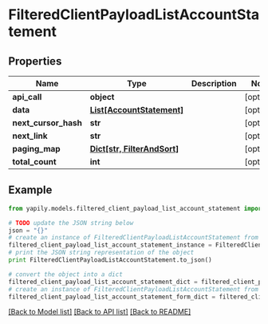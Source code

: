 # FilteredClientPayloadListAccountStatement


## Properties

Name | Type | Description | Notes
------------ | ------------- | ------------- | -------------
**api_call** | **object** |  | [optional] 
**data** | [**List[AccountStatement]**](AccountStatement.md) |  | [optional] 
**next_cursor_hash** | **str** |  | [optional] 
**next_link** | **str** |  | [optional] 
**paging_map** | [**Dict[str, FilterAndSort]**](FilterAndSort.md) |  | [optional] 
**total_count** | **int** |  | [optional] 

## Example

```python
from yapily.models.filtered_client_payload_list_account_statement import FilteredClientPayloadListAccountStatement

# TODO update the JSON string below
json = "{}"
# create an instance of FilteredClientPayloadListAccountStatement from a JSON string
filtered_client_payload_list_account_statement_instance = FilteredClientPayloadListAccountStatement.from_json(json)
# print the JSON string representation of the object
print FilteredClientPayloadListAccountStatement.to_json()

# convert the object into a dict
filtered_client_payload_list_account_statement_dict = filtered_client_payload_list_account_statement_instance.to_dict()
# create an instance of FilteredClientPayloadListAccountStatement from a dict
filtered_client_payload_list_account_statement_form_dict = filtered_client_payload_list_account_statement.from_dict(filtered_client_payload_list_account_statement_dict)
```
[[Back to Model list]](../README.md#documentation-for-models) [[Back to API list]](../README.md#documentation-for-api-endpoints) [[Back to README]](../README.md)


